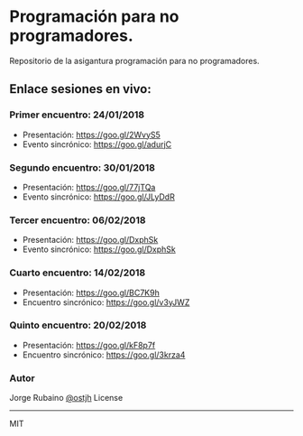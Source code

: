 # Programación para no programadores.

Repositorio de la asigantura programación para no programadores.

## Enlace sesiones en vivo:

### Primer encuentro: 24/01/2018

* Presentación: https://goo.gl/2WvyS5
* Evento sincrónico: https://goo.gl/adurjC

### Segundo encuentro: 30/01/2018

* Presentación: https://goo.gl/77jTQa
* Evento sincrónico: https://goo.gl/JLyDdR

### Tercer encuentro: 06/02/2018

* Presentación: https://goo.gl/DxphSk
* Evento sincrónico: https://goo.gl/DxphSk

### Cuarto encuentro: 14/02/2018

* Presentación: https://goo.gl/BC7K9h
* Encuentro sincrónico: https://goo.gl/v3yJWZ

### Quinto encuentro: 20/02/2018

* Presentación: https://goo.gl/kF8p7f
* Encuentro sincrónico: https://goo.gl/3krza4

### Autor
Jorge Rubaino [@ostjh]
License

----
MIT

[@ostjh]:https://twitter.com/ostjh

